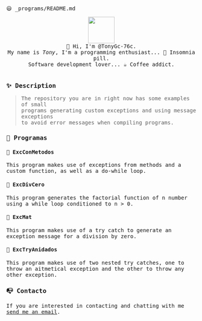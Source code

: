 <samp>😃 _programs/README.md</samp>

<p align="center" >
  <img src="https://github.com/TonyGc-76c/TonyGc-76c/assets/100632594/09dffae5-68b5-4316-93bc-98e7f8351d77" style="height: 70px"><br>
  <samp>
    👋 Hi, I'm @TonyGc-76c.<br/>
    My name is <em>Tony</em>, I'm a programming enthusiast... 💊 Insomnia pill.<br/>
    Software development lover... ☕ Coffee addict.<br/><br/>
  </samp>
</p>

### <samp>✨ Description</samp>

> <samp>The repository you are in right now has some examples of small<br></samp>
> <samp>programs generating custom exceptions and using message exceptions<br></samp>
> <samp>to avoid error messages when compiling programs.</samp>

### <samp>🧪 Programas</samp>

#### <samp>💾 ExcConMetodos</samp>

<samp>This program makes use of exceptions from methods and a custom function, as well as a do-while loop.</samp>

#### <samp>💾 ExcDivCero</samp>

<samp>This program generates the factorial function of n number using a while loop conditioned to n > 0.</samp>

#### <samp>💾 ExcMat</samp>

<samp>This program makes use of a try catch to generate an exception message for a division by zero.</samp>

#### <samp>💾 ExcTryAnidados</samp>

<samp>This program makes use of two nested try catches, one to throw an aitmetical exception and the other to throw any other exception.</samp>

### <samp>📭 Contacto</samp>

<samp>If you are interested in contacting and chatting with me  <a href="mailto:tony.guzman.1618@gmail.com">send me an email</a>.</samp>
